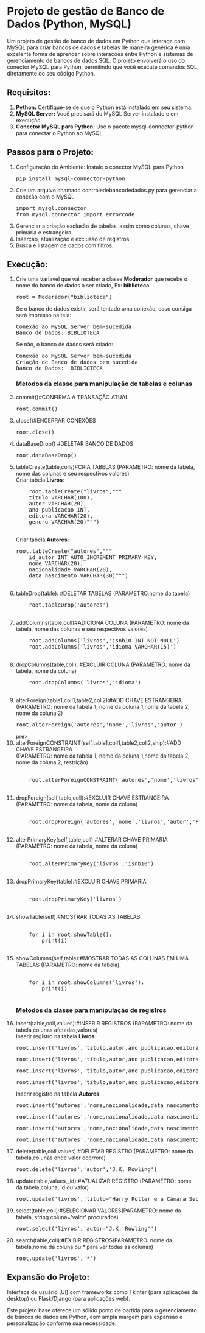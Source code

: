 <h1>Projeto de gestão de Banco de Dados (Python, MySQL)</h1>
Um projeto de gestão de banco de dados em Python que interage com MySQL para criar bancos de dados e tabelas de maneira genérica é uma excelente forma de aprender sobre interações entre Python e sistemas de gerenciamento de bancos de dados SQL. O projeto envolverá o uso do conector MySQL para Python, permitindo que você execute comandos SQL diretamente do seu código Python.

<h2>Requisitos:</h2>
<ol>
  <li><b>Python:</b> Certifique-se de que o Python está instalado em seu sistema.</li>
  <li><b>MySQL Server:</b> Você precisará do MySQL Server instalado e em execução.</li>
  <li><b>Conector MySQL para Python:</b> Use o pacote mysql-connector-python para conectar o Python ao MySQL.</li>
</ol>

<h2></h2>
<h2>Passos para o Projeto:</h2>
<ol>
  <li>Configuração do Ambiente: Instale o conector MySQL para Python
    <pre>pip install mysql-connector-python</pre></li>
  <li>Crie um arquivo chamado controledebancodedados.py para gerenciar a conexão com o MySQL
    <pre>import mysql.connector
from mysql.connector import errorcode</pre></li>
  <li>Gerenciar a criação exclusão de tabelas, assim como colunas, chave primaria e estrangeira.</li>
  <li>Inserção, atualização e exclusão de registros.</li>
  <li>Busca e listagem de dados com filtros.</li>
</ol>
<h2>Execução:</h2>
<ol>
  <li>Crie uma variavel que vai receber a classe <b>Moderador</b> que recebe o nome do banco de dados a ser criado, Ex: <b>biblioteca</b>
    <pre>root = Moderador("biblioteca")</pre>
    Se o banco de dados existir, será tentado uma conexão, caso consiga será impresso na tela:
    <pre>Conexão ao MySQL Server bem-sucedida<br/>Banco de Dados: BIBLIOTECA</pre>
    Se não, o banco de dados será criado:
    <pre>Conexão ao MySQL Server bem-sucedida<br/>Criação de Banco de dados bem sucedida<br/>Banco de Dados:  BIBLIOTECA</pre>
  </li>
  <h3>Metodos da classe para manipulação de tabelas e colunas</h3>
  <li>commit()#CONFIRMA A TRANSAÇÃO ATUAL</li>
  <pre>root.commit()</pre>
  <li>close()#ENCERRAR CONEXÕES</li>
  <pre>root.close()</pre>
  <li>dataBaseDrop() #DELETAR BANCO DE DADOS</li>
  <pre>root.dataBaseDrop()</pre>
  <li>tableCreate(table,colls)#CRIA TABELAS (PARAMETRO: nome da tabela, nome das colunas e seu respectivos valores)</li>
  Criar tabela <b>Livros</b>:
  <pre>
    root.tableCreate("livros","""
	titulo VARCHAR(100),
	autor VARCHAR(20),
	ano_publicacao INT,
	editora VARCHAR(20),
	genero VARCHAR(20)""")
  </pre>
  Criar tabela <b>Autores</b>:
  <pre>root.tableCreate("autores","""
    id_autor INT AUTO_INCREMENT PRIMARY KEY,
    nome VARCHAR(20),
    nacionalidade VARCHAR(20),
    data_nascimento VARCHAR(30)""")
  </pre>
  <li>tableDrop(table): #DELETAR TABELAS (PARAMETRO:nome da tabela)</li>
  <pre>
    root.tableDrop('autores')
  </pre>
  <li>addColumns(table,coll)#ADICIONA COLUNA (PARAMETRO: nome da tabela, nome das colunas e seu respectivos valores)</li>
  <pre>
    root.addColumns('livros','isnb10 INT NOT NULL')
    root.addColumns('livros','idioma VARCHAR(15)')
  </pre>
  <li>dropColumns(table,coll): #EXCLUIR COLUNA (PARAMETRO: nome da tabela, nome da coluna)</li>
  <pre>
    root.dropColumns('livros','idioma')
  </pre>
  <li>alterForeign(table1,coll1,table2,coll2):#ADD CHAVE ESTRANGEIRA<br/>(PARAMETRO: nome da tabela 1, nome da coluna 1,nome da tabela 2, nome da coluna 2)</li>
    <pre>root.alterForeign('autores','nome','livros','autor')</pre>pre>
  <li>alterForeignCONSTRAINT(self,table1,coll1,table2,coll2,ship):#ADD CHAVE ESTRANGEIRA<br/>(PARAMETRO: nome da tabela 1, nome da coluna 1,nome da tabela 2, nome da coluna 2, restrição)</li>
  <pre>  
    root.alterForeignCONSTRAINT('autores','nome','livros','autor','FK_livrosAutores')
  </pre> 
  <li>dropForeign(self,table,coll):#EXCLUIR CHAVE ESTRANGEIRA (PARAMETRO: nome da tabela, nome da coluna)</li>
  <pre>  
    root.dropForeign('autores','nome','livros','autor','FK_livrosAutores')
  </pre> 
  <li>alterPrimaryKey(self,table,coll):#ALTERAR CHAVE PRIMARIA (PARAMETRO: nome da tabela, nome da coluna)</li>
  <pre>  
    root.alterPrimaryKey('livros','isnb10')
  </pre>
  <li>dropPrimaryKey(table):#EXCLUIR CHAVE PRIMARIA</li>
  <pre>  
    root.dropPrimaryKey('livros')
  </pre>  
  <li>showTable(self):#MOSTRAR TODAS AS TABELAS</li>
  <pre>  
    for i in root.showTable():
        print(i)
  </pre>
  <li>showColumns(self,table):#MOSTRAR TODAS AS COLUNAS EM UMA TABELAS (PARAMETRO: nome da tabela)</li>
  <pre>  
    for i in root.showColumns('livros'):
        print(i)
  </pre>
  <h3>Metodos da classe para manipulação de registros</h3>
  <li>insert(table,coll,values):#INSERIR REGISTROS (PARAMETRO: nome da tabela,colunas afetadas,valores)</li>
    Inserir registro na tabela <b>Livros</b>
  <pre>root.insert('livros','titulo,autor,ano_publicacao,editora,genero,isnb10','"Dom Casmurro", "Machado de Assis",1899,"Garnier","Romance",6586490081')</pre>
  <pre>root.insert('livros','titulo,autor,ano_publicacao,editora,genero,isnb10','"O Senhor dos Anéis: A Sociedade do Anel","J.R.R. Tolkien",1954,"Allen & Unwin","Fantasia",8595084750')</pre>
  <pre>root.insert('livros','titulo,autor,ano_publicacao,editora,genero,isnb10','"1984","George Orwell",1949,"Secker & Warburg","Ficção Distópica",6587034209')</pre>
  <pre>root.insert('livros','titulo,autor,ano_publicacao,editora,genero,isnb10','"Harry Potter e a Pedra Filosofal","J.K. Rowling", 1997,"Bloomsbury","Fantasia",8532530788')</pre>
    Inserir registro na tabela <b>Autores</b>
  <pre>root.insert('autores','nome,nacionalidade,data_nascimento','"Agatha Christie","Britânica","1890-09-15"')</pre>
  <pre>root.insert('autores','nome,nacionalidade,data_nascimento','"George Orwell","Britânica","1903-06-25"')</pre>
  <pre>root.insert('autores','nome,nacionalidade,data_nascimento','"J.R.R. Tolkien","Britânica","1892-01-03"')</pre>
  <pre>root.insert('autores','nome,nacionalidade,data_nascimento','"J.K. Rowling","Britânica","1965-07-31"')</pre>
  
  <li>delete(table,coll,values):#DELETAR REGISTRO (PARAMETRO: nome da tabela,colunas onde valor ocorrore)</li>
  <pre>root.delete('livros','autor','J.K. Rowling')</pre>
  <li>update(table,values,_id):#ATUALIZAR REGISTRO (PARAMETRO: nome da tabela,coluna, id ou valor)</li>
  <pre>root.update('livros','titulo="Harry Potter e a Câmara Secreta,isbn=8532530796,ano_publicacao=1998"','autor="J.K. Rowling"')</pre>
  <li>select(table,coll):#SELECIONAR VALORES(PARAMETRO: nome da tabela, string coluna='valor' procurados)</li>
  <pre>root.select('livros','autor="J.K. Rowling"')</pre>
  <li>search(table,coll):#EXIBIR REGISTROS(PARAMETRO: nome da tabela,nome da coluna ou * para ver todas as colunas)</li>
  <pre>root.update('livros','*')</pre>
</ol>  
<h2>Expansão do Projeto:</h2>
<p>Interface de usuário (UI) com frameworks como Tkinter (para aplicações de desktop) ou Flask/Django (para aplicações web).</p>
<p>Este projeto base oferece um sólido ponto de partida para o gerenciamento de bancos de dados em Python, com ampla margem para expansão e personalização conforme sua necessidade.</p>


